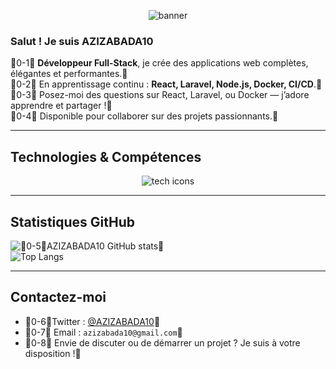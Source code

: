 <p align="center">
  <img src="https://capsule-render.vercel.app/api?text=Salut!+Je+suis+AZIZABADA10&animation=fadeIn&color=gradient&height=120" alt="banner"/>
</p>

###  Salut ! Je suis **AZIZABADA10**

0-1 **Développeur Full‑Stack**, je crée des applications web complètes, élégantes et performantes.   
0-2 En apprentissage continu : **React, Laravel, Node.js, Docker, CI/CD**.   
0-3 Posez-moi des questions sur React, Laravel, ou Docker — j’adore apprendre et partager !   
0-4 Disponible pour collaborer sur des projets passionnants. 

---

##  Technologies & Compétences

<p align="center">
  <img src="https://skillicons.dev/icons?i=html,css,js,react,nodejs,php,laravel,mysql,docker,git&theme=dark" alt="tech icons"/>
</p>

---

##  Statistiques GitHub

![0-5AZIZABADA10 GitHub stats ](https://github-readme-stats.vercel.app/api?username=AZIZABADA10&show_icons=true&theme=dark)  
![Top Langs](https://github-readme-stats.vercel.app/api/top-langs/?username=AZIZABADA10&layout=compact&theme=dark)

---

##  Contactez-moi

- 0-6Twitter : [@AZIZABADA10](https://twitter.com/AZIZABADA10)   
- 0-7 Email : `azizabada10@gmail.com`   
- 0-8 Envie de discuter ou de démarrer un projet ? Je suis à votre disposition ! 

